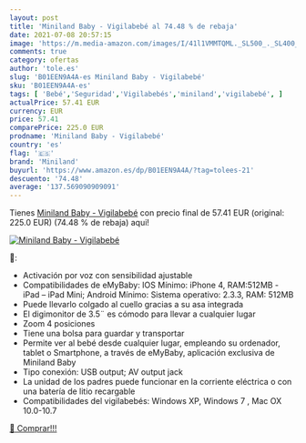 ```yaml
---
layout: post
title: 'Miniland Baby - Vigilabebé al 74.48 % de rebaja'
date: 2021-07-08 20:57:15
image: 'https://m.media-amazon.com/images/I/41l1VMMTQML._SL500_._SL400_.jpg'
comments: true
category: ofertas
author: 'tole.es'
slug: 'B01EEN9A4A-es Miniland Baby - Vigilabebé'
sku: 'B01EEN9A4A-es'
tags: [ 'Bebé','Seguridad','Vigilabebés','miniland','vigilabebé', ]
actualPrice: 57.41 EUR
currency: EUR
price: 57.41
comparePrice: 225.0 EUR
prodname: 'Miniland Baby - Vigilabebé'
country: 'es'
flag: '🇪🇸'
brand: 'Miniland'
buyurl: 'https://www.amazon.es/dp/B01EEN9A4A/?tag=tolees-21'
descuento: '74.48'
average: '137.569090909091'
---
```


Tienes [Miniland Baby - Vigilabebé](https://www.amazon.es/dp/B01EEN9A4A/?tag=tolees-21) con precio final de  57.41 EUR (original: 225.0 EUR) (74.48 %  de rebaja) aqui!

[![Miniland Baby - Vigilabebé](https://m.media-amazon.com/images/I/41l1VMMTQML._SL500_._SL400_.jpg)](https://www.amazon.es/dp/B01EEN9A4A/?tag=tolees-21)

🔎:

- Activación por voz con sensibilidad ajustable
- Compatibilidades de eMyBaby: IOS Mínimo: iPhone 4, RAM:512MB - iPad – iPad Mini; Android Mínimo: Sistema operativo: 2.3.3, RAM: 512MB
- Puede llevarlo colgado al cuello gracias a su asa integrada
- El digimonitor de 3.5¨ es cómodo para llevar a cualquier lugar
- Zoom 4 posiciones
- Tiene una bolsa para guardar y transportar
- Permite ver al bebé desde cualquier lugar, empleando su ordenador, tablet o Smartphone, a través de eMyBaby, aplicación exclusiva de Miniland Baby
- Tipo conexión: USB output; AV output jack
- La unidad de los padres puede funcionar en la corriente eléctrica o con una batería de litio recargable
- Compatibilidades del vigilabebés: Windows XP, Windows 7 , Mac OX 10.0-10.7

[🛒 Comprar!!!](https://www.amazon.es/dp/B01EEN9A4A/?tag=tolees-21)
